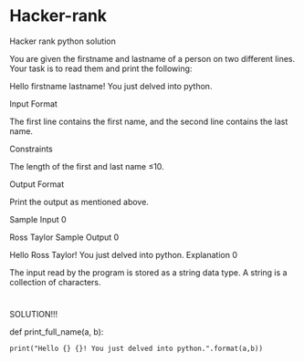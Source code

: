 # Hacker-rank
Hacker rank python solution

You are given the firstname and lastname of a person on two different lines. Your task is to read them and print the following:

Hello firstname lastname! You just delved into python.

Input Format

The first line contains the first name, and the second line contains the last name.

Constraints

The length of the first and last name ≤10.

Output Format

Print the output as mentioned above.

Sample Input 0

Ross
Taylor
Sample Output 0

Hello Ross Taylor! You just delved into python.
Explanation 0

The input read by the program is stored as a string data type. A string is a collection of characters.
#
SOLUTION!!!

def print_full_name(a, b):

    print("Hello {} {}! You just delved into python.".format(a,b))
